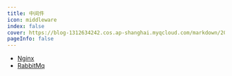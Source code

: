 ```yaml
---
title: 中间件
icon: middleware
index: false
cover: https://blog-1312634242.cos.ap-shanghai.myqcloud.com/markdown/202305122sdf05406.jpg
pageInfo: false
---
```

- <HopeIcon icon="nginx"/> [Nginx](1nginx.md)
- <HopeIcon icon="rabbitmq"/> [RabbitMq](2rabbitmq.md)
